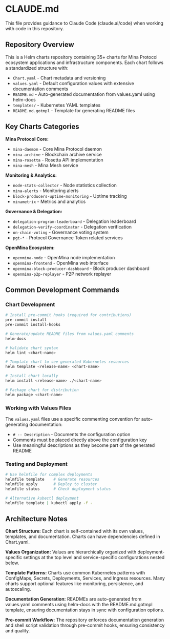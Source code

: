 # CLAUDE.md

This file provides guidance to Claude Code (claude.ai/code) when working with code in this repository.

## Repository Overview

This is a Helm charts repository containing 35+ charts for Mina Protocol ecosystem applications and infrastructure components. Each chart follows a standardized structure with:
- `Chart.yaml` - Chart metadata and versioning
- `values.yaml` - Default configuration values with extensive documentation comments
- `README.md` - Auto-generated documentation from values.yaml using helm-docs
- `templates/` - Kubernetes YAML templates
- `README.md.gotmpl` - Template for generating README files

## Key Charts Categories

**Mina Protocol Core:**
- `mina-daemon` - Core Mina Protocol daemon
- `mina-archive` - Blockchain archive service
- `mina-rosetta` - Rosetta API implementation
- `mina-mesh` - Mina Mesh service

**Monitoring & Analytics:**
- `node-stats-collector` - Node statistics collection
- `mina-alerts` - Monitoring alerts
- `block-producers-uptime-monitoring` - Uptime tracking
- `minametrix` - Metrics and analytics

**Governance & Delegation:**
- `delegation-program-leaderboard` - Delegation leaderboard
- `delegation-verify-coordinator` - Delegation verification
- `on-chain-voting` - Governance voting system
- `pgt-*` - Protocol Governance Token related services

**OpenMina Ecosystem:**
- `openmina-node` - OpenMina node implementation
- `openmina-frontend` - OpenMina web interface
- `openmina-block-producer-dashboard` - Block producer dashboard
- `openmina-p2p-replayer` - P2P network replayer

## Common Development Commands

### Chart Development
```bash
# Install pre-commit hooks (required for contributions)
pre-commit install
pre-commit install-hooks

# Generate/update README files from values.yaml comments
helm-docs

# Validate chart syntax
helm lint <chart-name>

# Template chart to see generated Kubernetes resources
helm template <release-name> <chart-name>

# Install chart locally
helm install <release-name> ./<chart-name>

# Package chart for distribution
helm package <chart-name>
```

### Working with Values Files
The `values.yaml` files use a specific commenting convention for auto-generating documentation:
- `# -- Description` - Documents the configuration option
- Comments must be placed directly above the configuration key
- Use meaningful descriptions as they become part of the generated README

### Testing and Deployment
```bash
# Use helmfile for complex deployments
helmfile template    # Generate resources
helmfile apply       # Deploy to cluster
helmfile status      # Check deployment status

# Alternative kubectl deployment
helmfile template | kubectl apply -f -
```

## Architecture Notes

**Chart Structure:** Each chart is self-contained with its own values, templates, and documentation. Charts can have dependencies defined in Chart.yaml.

**Values Organization:** Values are hierarchically organized with deployment-specific settings at the top level and service-specific configurations nested below.

**Template Patterns:** Charts use common Kubernetes patterns with ConfigMaps, Secrets, Deployments, Services, and Ingress resources. Many charts support optional features like monitoring, persistence, and autoscaling.

**Documentation Generation:** READMEs are auto-generated from values.yaml comments using helm-docs with the README.md.gotmpl template, ensuring documentation stays in sync with configuration options.

**Pre-commit Workflow:** The repository enforces documentation generation and shell script validation through pre-commit hooks, ensuring consistency and quality.